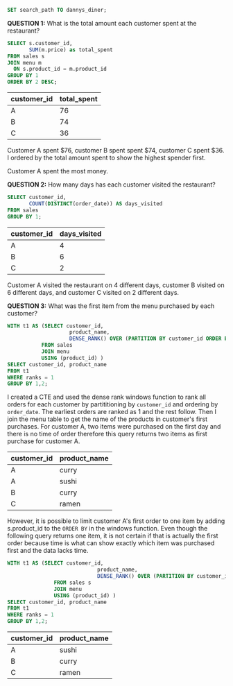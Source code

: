 ```sql
SET search_path TO dannys_diner;
```

**QUESTION 1:** What is the total amount each customer spent at the restaurant?


```sql
SELECT s.customer_id, 
       SUM(m.price) as total_spent
FROM sales s
JOIN menu m
  ON s.product_id = m.product_id
GROUP BY 1
ORDER BY 2 DESC;
```

customer_id	|total_spent
---------|---------
A	|76
B	|74
C	|36

Customer A spent $76, customer B spent spent $74, customer C spent $36. I ordered by the total amount spent to show the highest spender first.

Customer A spent the most money.

**QUESTION 2:** How many days has each customer visited the restaurant?

```sql
SELECT customer_id, 
       COUNT(DISTINCT(order_date)) AS days_visited
FROM sales 
GROUP BY 1;
```

customer_id|	days_visited
---------|--------
A	|4
B	|6
C	|2

Customer A visited the restaurant on 4 different days, customer B visited on 6 different days, and customer C visited on 2 different days.

**QUESTION 3:** What was the first item from the menu purchased by each customer?

```sql
WITH t1 AS (SELECT customer_id, 
					product_name,
					DENSE_RANK() OVER (PARTITION BY customer_id ORDER BY order_date) AS ranks
		   FROM sales
		   JOIN menu
		   USING (product_id) )
SELECT customer_id, product_name
FROM t1
WHERE ranks = 1
GROUP BY 1,2;
```
I created a CTE and used the dense rank windows function to rank all orders for each customer by partititioning by `customer_id` and ordering by `order_date`. The earliest orders are ranked as 1 and the rest follow. Then I join the menu table to get the name of the products in customer's first purchases. For customer A, two items were purchased on the first day and there is no time of order therefore this query returns two items as first purchase for customer A.

customer_id|	product_name
--------|-------
A	|curry
A	|sushi
B	|curry
C	|ramen

However, it is possible to limit customer A's first order to one item by adding s.product_id to the `ORDER BY` in the windows function. Even though the following query returns one item, it is not certain if that is actually the first order because time is what can show exactly which item was purchased first and the data lacks time.

```sql
WITH t1 AS (SELECT customer_id, 
					         product_name,
					         DENSE_RANK() OVER (PARTITION BY customer_id ORDER BY order_date, s.product_id) AS ranks
		       FROM sales s
		       JOIN menu
		       USING (product_id) )
SELECT customer_id, product_name
FROM t1
WHERE ranks = 1
GROUP BY 1,2;
```
customer_id	|product_name
--------|--------
A	|sushi
B	|curry
C	|ramen






